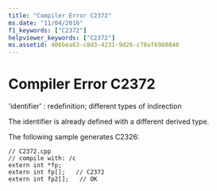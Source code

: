 ```yaml
---
title: "Compiler Error C2372"
ms.date: "11/04/2016"
f1_keywords: ["C2372"]
helpviewer_keywords: ["C2372"]
ms.assetid: 406bea63-c8d3-4231-9d26-c70af6980840
---
```

# Compiler Error C2372

'identifier' : redefinition; different types of indirection

The identifier is already defined with a different derived type.

The following sample generates C2326:

```
// C2372.cpp
// compile with: /c
extern int *fp;
extern int fp[];   // C2372
extern int fp2[];   // OK
```